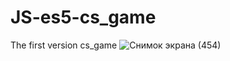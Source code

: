# JS-es5-cs_game
The first version cs_game
![Снимок экрана (454)](https://user-images.githubusercontent.com/83923244/130989126-ebfc27b1-37f1-4bcd-8ea4-4c7011608f18.png)
